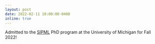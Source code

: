 ```yaml
---
layout: post
date: 2022-02-11 10:00:00-0400
inline: true
---
```


Admitted to the [SIPML](https://ece.engin.umich.edu/research/research-areas/signal-image-processing-and-machine-learning/) PhD program at the University of Michigan for Fall 2022!
